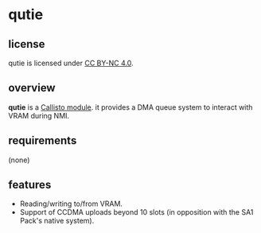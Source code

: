 # qutie

## license

qutie is licensed under [CC BY-NC 4.0](https://creativecommons.org/licenses/by-nc/4.0/). 

## overview

**qutie** is a [Callisto module](https://github.com/Underrout/callisto). it provides a DMA queue system to interact with VRAM during NMI.

## requirements

(none)

## features

- Reading/writing to/from VRAM.
- Support of CCDMA uploads beyond 10 slots (in opposition with the SA1 Pack's native system).
